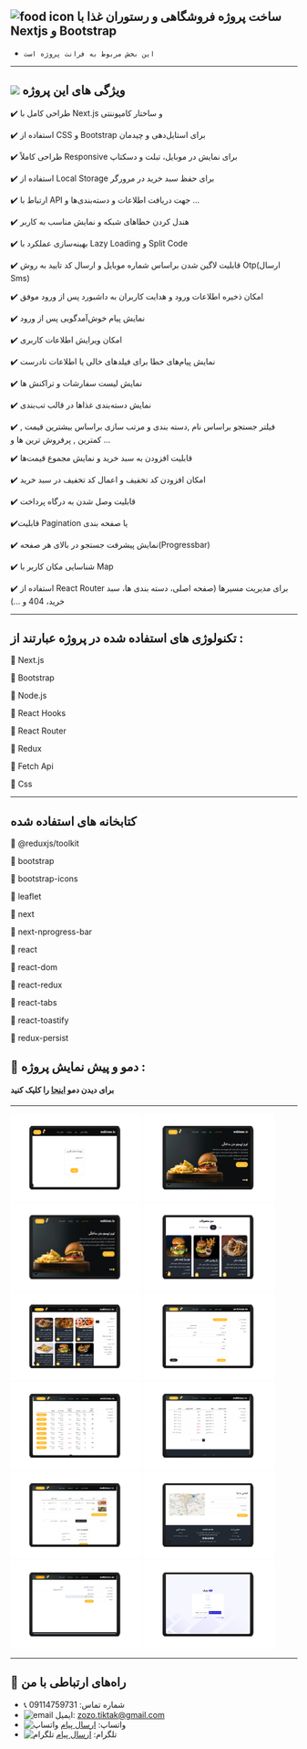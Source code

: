 ## ![food icon](https://img.icons8.com/color/24/hamburger.png) ساخت پروژه فروشگاهی و رستوران غذا با Nextjs و Bootstrap

- `این بخش مربوط به فرانت پروژه است
`

---


## ![](https://img.icons8.com/?size=25&id=qbPAZjbNRPIS&format=png&color=000000) ویژگی های این پروژه


✔️ طراحی کامل با Next.js و ساختار کامپوننتی

✔️ استفاده از CSS و Bootstrap برای استایل‌دهی و چیدمان 

✔️ طراحی کاملاً Responsive برای نمایش در موبایل، تبلت و دسکتاپ

✔️ استفاده از Local Storage برای حفظ سبد خرید در مرورگر

✔️ ارتباط با API جهت دریافت  اطلاعات و دسته‌بندی‌ها و ... 

✔️ هندل کردن خطاهای شبکه و نمایش مناسب به کاربر

✔️ بهینه‌سازی عملکرد با Lazy Loading و Split Code

✔️ قابلیت لاگین شدن براساس شماره موبایل و ارسال کد تایید به روش Otp(ارسال Sms)

✔️ امکان ذخیره اطلاعات ورود و هدایت کاربران به داشبورد پس از ورود موفق

✔️ نمایش پیام خوش‌آمدگویی    پس از ورود 

✔️ امکان ویرایش اطلاعات کاربری

✔️ نمایش پیام‌های خطا برای فیلدهای خالی یا اطلاعات نادرست

✔️ نمایش لیست سفارشات و تراکنش ها

✔️ نمایش دسته‌بندی غذاها در قالب تب‌بندی 

✔️ فیلتر جستجو براساس نام ,دسته بندی و مرتب سازی براساس بیشترین قیمت , کمترین  , پرفروش ترین ها و ...

✔️ قابلیت افزودن به سبد خرید و نمایش مجموع قیمت‌ها 

✔️ امکان افزودن کد تخفیف و اعمال کد تخفیف در سبد خرید

 ✔️ قابلیت وصل شدن به درگاه پرداخت 

✔️قابلیت Pagination یا صفحه بندی

✔️ نمایش پیشرفت جستجو در بالای  هر صفحه(Progressbar)

✔️ شناسایی مکان کاربر با Map

✔️ استفاده از React Router برای مدیریت مسیرها (صفحه اصلی، دسته‌ بندی ها، سبد خرید، 404 و ...)




---

## تکنولوژی های استفاده شده در پروژه عبارتند از :



🧰 Next.js

🧰 Bootstrap

🧰 Node.js

🧰 React Hooks

🧰 React Router

🧰 Redux

🧰 Fetch Api

🧰 Css


---

## کتابخانه های استفاده شده
📘 @reduxjs/toolkit

📘 bootstrap

📘 bootstrap-icons

📘 leaflet

📘 next

📘 next-nprogress-bar

📘 react

📘 react-dom

📘 react-redux

📘 react-tabs

📘 react-toastify

📘 redux-persist

## 📸 دمو و پیش نمایش پروژه :
#### برای دیدن دمو [اینجا](https://next-shoping-project-7godn37f8-zamanyzohres-projects.vercel.app/) را کلیک کنید

---

<p>
  <img src="image/11.png" width="230"/>
  <img src="image/1.png" width="230"/>
  <img src="image/1 (1).png" width="230"/>
  <img src="image/3.png" width="230"/>
  <img src="image/4.png" width="230"/>
  <img src="image/5.png" width="230"/>
  <img src="image/6.png" width="230"/>
  <img src="image/7.png" width="230"/>
  <img src="image/8.png" width="230"/>
  <img src="image/2.png" width="230"/>
  <img src="image/9.png" width="230"/>
  <img src="image/10.png" width="230"/>
</p>

---

## 📢 راه‌های ارتباطی با من

- 📞 شماره تماس: 09114759731
- ![email](https://img.icons8.com/?size=20&id=P7UIlhbpWzZm&format=png&color=000000) ایمیل: zozo.tiktak@gmail.com
- ![واتساپ](https://img.icons8.com/color/24/whatsapp--v1.png) واتساپ:  [ارسال پیام](https://wa.me/989114759731)
- ![تلگرام](https://img.icons8.com/?size=25&id=EWzVSK2hyV9H&format=png&color=000000) تلگرام: [ارسال پیام](https://t.me/ZohreZamany)




